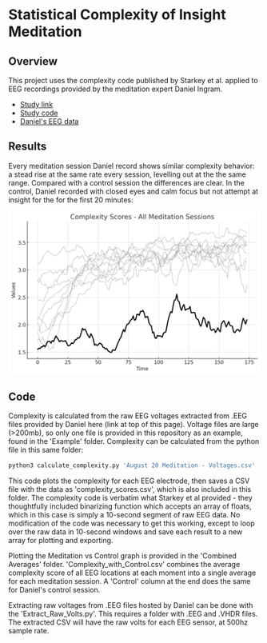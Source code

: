 # Statistical Complexity of Insight Meditation

## Overview
This project uses the complexity code published by Starkey et al. applied to EEG recordings provided by the meditation expert Daniel Ingram.

- [Study link](https://www.biorxiv.org/content/10.1101/2023.12.05.570101v1)
- [Study code](https://github.com/CDR-Clueless/Statistical-Complexity)
- [Daniel's EEG data](https://osf.io/srfnz/?view_only=1a408d6b96a6402bbf1464418ec3219e)


## Results

Every meditation session Daniel record shows similar complexity behavior: a stead rise at the same rate every session, levelling out at the the same range. Compared with a control session the differences are clear. In the control, Daniel recorded with closed eyes and calm focus but not attempt at insight for the for the first 20 minutes:

![All meditation sessions with control](images/Meditation_and_Control.jpeg)

## Code

Complexity is calculated from the raw EEG voltages extracted from .EEG files provided by Daniel here (link at top of this page). Voltage files are large (>200mb), so only one file is provided in this repository as an example, found in the 'Example' folder. Complexity can be calculated from the python file in this same folder:

```bash
python3 calculate_complexity.py 'August 20 Meditation - Voltages.csv' 

```

This code plots the complexity for each EEG electrode, then saves a CSV file with the data as 'complexity_scores.csv', which is also included in this folder. The complexity code is verbatim what Starkey et al provided - they thoughtfully included binarizing function which accepts an array of floats, which in this case is simply a 10-second segment of raw EEG data. No modification of the code was necessary to get this working, except to loop over the raw data in 10-second windows and save each result to a new array for plotting and exporting.

Plotting the Meditation vs Control graph is provided in the 'Combined Averages' folder. 'Complexity_with_Control.csv' combines the average complexity score of all EEG locations at each moment into a single average for each meditation session. A 'Control' column at the end does the same for Daniel's control session.

Extracting raw voltages from .EEG files hosted by Daniel can be done with the 'Extract_Raw_Volts.py'. This requires a folder with .EEG and .VHDR files. The extracted CSV will have the raw volts for each EEG sensor, at 500hz sample rate.